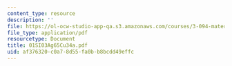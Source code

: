 ```yaml
---
content_type: resource
description: ''
file: https://ol-ocw-studio-app-qa.s3.amazonaws.com/courses/3-094-materials-in-human-experience-spring-2004/af376320c0a78d55fa0bb8bcdd49effc_01SI03Ag65Cu34a.pdf
file_type: application/pdf
resourcetype: Document
title: 01SI03Ag65Cu34a.pdf
uid: af376320-c0a7-8d55-fa0b-b8bcdd49effc
---
```

